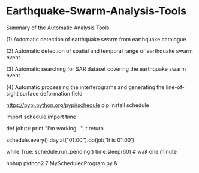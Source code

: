# Earthquake-Swarm-Analysis-Tools

Summary of the Automatic Analysis Tools

(1) Automatic detection of earthquake swarm from earthquake catalogue

(2) Automatic detection of spatial and temporal range of earthquake swarm event

(3) Automatic searching for SAR dataset covering the earthquake swarm event

(4) Automatic processing the interferograms and generating the line-of-sight surface deformation field


https://pypi.python.org/pypi/schedule
pip install schedule

import schedule
import time

def job(t):
    print "I'm working...", t
    return

schedule.every().day.at("01:00").do(job,'It is 01:00')

while True:
    schedule.run_pending()
    time.sleep(60) # wait one minute

nohup python2.7 MyScheduledProgram.py &


